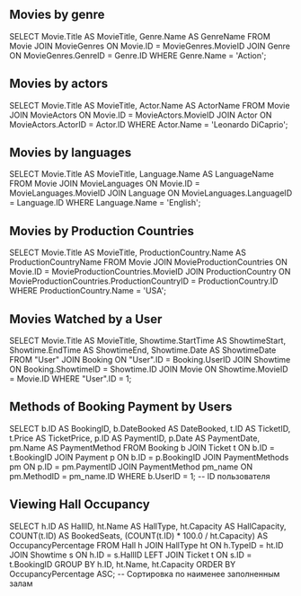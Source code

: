 ## Movies by genre

SELECT 
    Movie.Title AS MovieTitle,
    Genre.Name AS GenreName
FROM 
    Movie
JOIN 
    MovieGenres ON Movie.ID = MovieGenres.MovieID
JOIN 
    Genre ON MovieGenres.GenreID = Genre.ID
WHERE 
    Genre.Name = 'Action';

## Movies by actors

SELECT 
    Movie.Title AS MovieTitle,
    Actor.Name AS ActorName
FROM 
    Movie
JOIN 
    MovieActors ON Movie.ID = MovieActors.MovieID
JOIN 
    Actor ON MovieActors.ActorID = Actor.ID
WHERE 
    Actor.Name = 'Leonardo DiCaprio';



## Movies by languages

SELECT 
    Movie.Title AS MovieTitle,
    Language.Name AS LanguageName
FROM 
    Movie
JOIN 
    MovieLanguages ON Movie.ID = MovieLanguages.MovieID
JOIN 
    Language ON MovieLanguages.LanguageID = Language.ID
WHERE 
    Language.Name = 'English';

## Movies by Production Countries

SELECT 
    Movie.Title AS MovieTitle,
    ProductionCountry.Name AS ProductionCountryName
FROM 
    Movie
JOIN 
    MovieProductionCountries ON Movie.ID = MovieProductionCountries.MovieID
JOIN 
    ProductionCountry ON MovieProductionCountries.ProductionCountryID = ProductionCountry.ID
WHERE 
    ProductionCountry.Name = 'USA';


## Movies Watched by a User

SELECT 
    Movie.Title AS MovieTitle,
    Showtime.StartTime AS ShowtimeStart,
    Showtime.EndTime AS ShowtimeEnd,
    Showtime.Date AS ShowtimeDate
FROM 
    "User"
JOIN 
    Booking ON "User".ID = Booking.UserID
JOIN 
    Showtime ON Booking.ShowtimeID = Showtime.ID
JOIN 
    Movie ON Showtime.MovieID = Movie.ID
WHERE 
    "User".ID = 1;

## Methods of Booking Payment by Users

SELECT 
    b.ID AS BookingID,
    b.DateBooked AS DateBooked,
    t.ID AS TicketID,
    t.Price AS TicketPrice,
    p.ID AS PaymentID,
    p.Date AS PaymentDate,
    pm.Name AS PaymentMethod
FROM 
    Booking b
JOIN 
    Ticket t ON b.ID = t.BookingID
JOIN 
    Payment p ON b.ID = p.BookingID
JOIN 
    PaymentMethods pm ON p.ID = pm.PaymentID
JOIN 
    PaymentMethod pm_name ON pm.MethodID = pm_name.ID
WHERE 
    b.UserID = 1; -- ID пользователя

## Viewing Hall Occupancy

SELECT 
    h.ID AS HallID,
    ht.Name AS HallType,
    ht.Capacity AS HallCapacity,
    COUNT(t.ID) AS BookedSeats,
    (COUNT(t.ID) * 100.0 / ht.Capacity) AS OccupancyPercentage
FROM 
    Hall h
JOIN 
    HallType ht ON h.TypeID = ht.ID
JOIN 
    Showtime s ON h.ID = s.HallID
LEFT JOIN 
    Ticket t ON s.ID = t.BookingID
GROUP BY 
    h.ID, ht.Name, ht.Capacity
ORDER BY 
    OccupancyPercentage ASC; -- Сортировка по наименее заполненным залам

